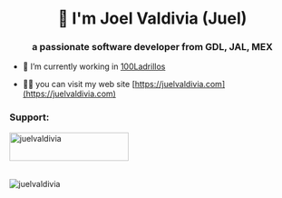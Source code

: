 <h1 align="center">👋 I'm Joel Valdivia (Juel)</h1>
<h3 align="center">a passionate software developer from GDL, JAL, MEX</h3>

- 🔭 I’m currently working in [100Ladrillos](https://100ladrillos.com/)

- 👨‍💻 you can visit my web site [https://juelvaldivia.com](https://juelvaldivia.com)

<h3 align="left">Support:</h3>
<p><a href="https://www.buymeacoffee.com/juelvaldivia" target="_blank"> <img align="left" src="https://cdn.buymeacoffee.com/buttons/v2/default-yellow.png" height="50" width="210" alt="juelvaldivia" /></a></p>
<br></br><br></br>
<p><img align="left" src="https://github-readme-stats.vercel.app/api/top-langs?username=juelvaldivia&show_icons=true&locale=en&layout=compact" alt="juelvaldivia" /></p>
